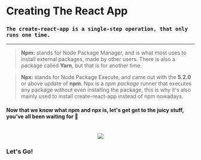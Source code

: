 # **Creating The React App**

### `The create-react-app is a single-step operation, that only runs one time.`

---

> **Npm:** stands for Node Package Manager, and is what most uses to install external packages, made by other users. There is also a package called **Yarn**, but that is for another time.

> **Npx:** stands for Node Package Execute, and came out with the **5.2.0** or above update of **npm**. Npx is a *npm package* runner that executes any package without even installing the package, this is why it's also mainly used to install create-react-app instead of npm nowadays.


#### Now that we know what **npm** and **npx** is, let's get get to the juicy stuff, you've all been waiting for :monocle_face: <br/><br/>


<p align="center">
  <img src="https://i.giphy.com/media/l4EoT59vRYdTSi6vS/giphy.gif" />
</p>


### Let's Go!